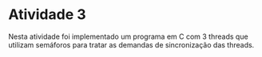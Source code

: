# Atividade 3
Nesta atividade foi implementado um programa em C com 3 threads que utilizam semáforos para tratar as demandas de sincronização das threads.
